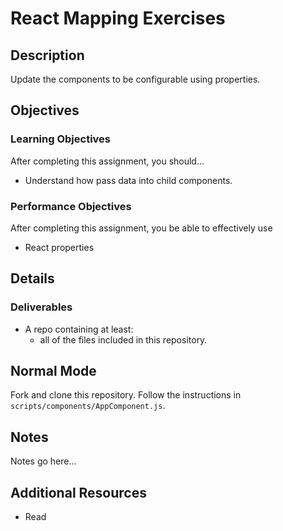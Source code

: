 # React Mapping Exercises

## Description
Update the components to be configurable using properties.


## Objectives

### Learning Objectives

After completing this assignment, you should…

* Understand how pass data into child components.


### Performance Objectives

After completing this assignment, you be able to effectively use

* React properties

## Details

### Deliverables

* A repo containing at least:
  * all of the files included in this repository.


## Normal Mode
Fork and clone this repository. Follow the instructions in `scripts/components/AppComponent.js`.

## Notes

Notes go here...

## Additional Resources

* Read []()

